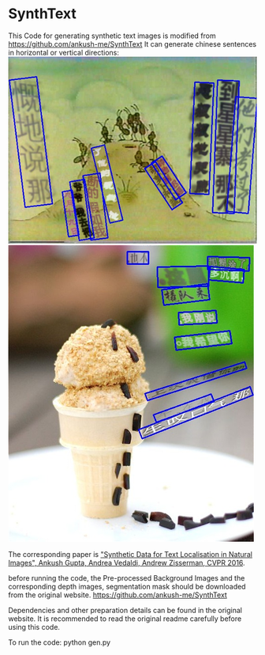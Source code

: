 # SynthText
This Code for generating synthetic text images is modified from https://github.com/ankush-me/SynthText
It can generate chinese sentences in horizontal or vertical directions:
![image](https://github.com/rfdeng/syntext-chinese/blob/master/samples_vertical.jpg)
![image](https://github.com/rfdeng/syntext-chinese/blob/master/samples_horizontal.jpg)


The corresponding paper is ["Synthetic Data for Text Localisation in Natural Images", Ankush Gupta, Andrea Vedaldi, Andrew Zisserman, CVPR 2016](http://www.robots.ox.ac.uk/~vgg/data/scenetext/).

before running the code, the Pre-processed Background Images and the corresponding depth images, segmentation mask should be downloaded from the original website.  https://github.com/ankush-me/SynthText 

Dependencies and other preparation details can be found in the original website. It is recommended to read the original readme carefully before using this code.

To run the code:
python gen.py
